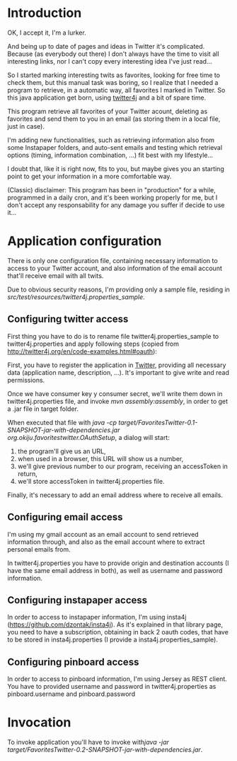 Introduction
============
OK, I accept it, I'm a lurker. 

And being up to date of pages and ideas in Twitter it's complicated. Because (as everybody out there) I don't always have the time to visit all interesting links, nor I can't copy every interesting idea I've just read...

So I started marking interesting twits as favorites, looking for free time to check them, but this manual task was boring, so I realize that I needed a program to retrieve, in a automatic way, all favorites I marked in Twitter. So this java application get born, using [twitter4j][0] and a bit of spare time.

This program retrieve all favorites of your Twitter acount, deleting as favorites and send them to you in an email (as storing them in a local file, just in case).

I'm adding new functionalities, such as retrieving information also from some Instapaper folders, and auto-sent emails and testing which retrieval options (timing, information combination, ...) fit best with my lifestyle...

I doubt that, like it is right now, fits to you, but maybe gives you an starting point to get your information in a more comfortable way.

(Classic) disclaimer: This program has been in "production" for a while, programmed in a daily cron, and it's been working properly for me, but I don't accept any responsability for any damage you suffer if decide to use it...


Application configuration
=========================
There is only one configuration file, containing necessary information to access to your Twitter account, and also information of the email account that'll receive email with all twits.

Due to obvious security reasons, I'm providing only a sample file, residing in *src/test/resources/twitter4j.properties_sample*.

Configuring twitter access
----------------------------------
First thing you have to do is to rename file twitter4j.properties_sample to twitter4j.properties and apply following steps (copied from <http://twitter4j.org/en/code-examples.html#oauth>):

First, you have to register the application in [Twitter][1], providing all necessary data (application name, description, ...). It's important to give write and read permissions.

Once we have consumer key y consumer secret, we'll write them down in twitter4j.properties file, and invoke *mvn assembly:assembly*, in order to get a .jar file in  target folder.

When executed that file with *java -cp target/FavoritesTwitter-0.1-SNAPSHOT-jar-with-dependencies.jar  org.okiju.favoritestwitter.OAuthSetup*, a dialog will start:

1. the program'll give us an URL, 
2. when used in a browser, this URL will show us a number, 
3. we'll give previous number to our program, receiving an accessToken in return, 
4. we'll store accessToken in twitter4j.properties file.

Finally, it's necessary to add an email address where to receive all emails.

Configuring email access
------------------------
I'm using my gmail account as an email account to send retrieved information through, and also as the email account where to extract personal emails from. 

In twitter4j.properties you have to provide origin and destination accounts (I have the same email address in both), as well as username and password information.

Configuring instapaper access
-----------------------------
In order to access to instapaper information, I'm using insta4j (https://github.com/dzontak/insta4j). As it's explained in that library page, you need to have a subscription, obtaining in back 2 oauth codes, that have to be stored in insta4j.properties (I provide a insta4j.properties_sample).

Configuring pinboard access
-----------------------------
In order to access to pinboard information, I'm using Jersey as REST client.  You have to provided username and password in twitter4j.properties as pinboard.username and pinboard.password

Invocation
==========
To invoke application you'll have to invoke with*java -jar target/FavoritesTwitter-0.2-SNAPSHOT-jar-with-dependencies.jar*.


[0]: http://twitter4j.org/
[1]: https://dev.twitter.com/apps/new
